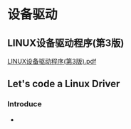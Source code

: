 # 设备驱动
## LINUX设备驱动程序(第3版)
[LINUX设备驱动程序(第3版).pdf](../../../books/嵌入式校招菌学习资料/嵌入式电子书/LINUX设备驱动程序(第3版).pdf)

## Let's code a Linux Driver
### Introduce
* 